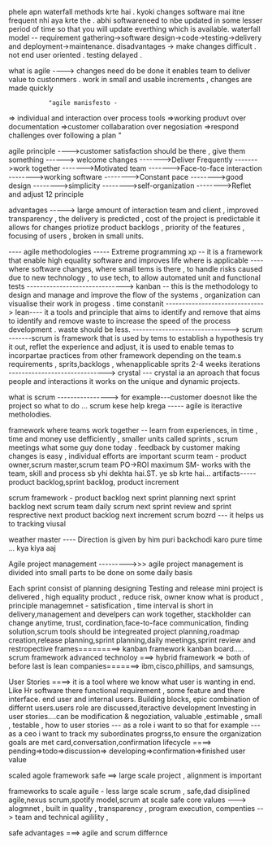 phele apn waterfall methods krte hai . kyoki changes software mai itne frequent nhi aya krte the . abhi softwareneed to nbe updated in some lesser period of time so that you will update everthing which is available.
waterfall model -- requirement gathering->software design->code->testing->delivery and deployment->maintenance.
disadvantages -> make changes difficult . not end user oriented . testing delayed .

what is agile  ----> changes need do be done
it enables team to deliver value to custonmers . work in small and usable increments , changes are made quickly


               "agile manisfesto -
 =>  individual and interaction over process tools
=>working produvt over documentation
=>customer collabaration over negosiation
=>respond challenges over following a plan "

agile principle ---->customer satisfaction should be there   , give them something
             ------> welcome changes
             ------->Deliver Frequently
             ------->work together
             ------->Motivated team
             ------->Face-to-face interaction
             -------->working software
             -------->Constant pace
             -------->good design
             -------->simplicity
             -------->self-organization
             -------->Reflet and adjust
             12 principle

advantages  -----> large amount of interaction team and client , improved transparency , the delivery is predicted    , cost of the project is predictable
it allows for changes priotize product backlogs , priority of the features , focusing of users , broken in small units.

---- agile methodologies  ----- Extreme programming xp -- it is a framework that enable high equality software and improves life where is applicable ---- where software changes, where small tems is there , to handle risks caused due to new technology , to use tech, to allow automated unit and functional tests
------------------------------> kanban -- this is the methodology to design and manage and improve the flow of the systems , organization can visualise their work in progess . time constanit
------------------------------> lean---- it a tools and principle that aims to identify and remove that aims to identify and remove waste to increase the speed of the process development . waste should be less.
------------------------------> scrum  -------scrum is framework that is used by tems to establish a hypothesis try it out, reflet the experience and adjust, it is used to enable temas to incorpartae practices from other framework depending on the team.s requirements , sprits,backlogs , whenapplicable  sprits 2-4 weeks iterations
------------------------------> crystal --- crystal ia an aproach that focus people and interactions it works on the unique and dynamic projects.

what is scrum  ----------------> for example---customer doesnot like the project so what to do ...
scrum kese help krega  ----- agile is iteractive metholodies.

framework where teams work together -- learn from experiences, in time , time and money use defficiently , smaller units called sprints , scrum meetings what some guy done today . feedback by customer making changes is easy , individual efforts are important
scurm team - product owner,scrum master,scrum team   PO->ROI maximum  SM- works with the team, skill and process sb yhi dekhta hai.ST. ye sb krte hai...
artifacts-----product backlog,sprint backlog, product increment


scrum framework  - product backlog next sprint planning next sprint backlog next scrum team daily scrum  next sprint review and sprint resprective next product backlog next increment
scrum bozrd --- it helps us to tracking viusal

weather master ---- Direction is given by him  puri backchodi karo pure time ... kya kiya aaj

Agile project management  --------->>> agile project management is divided into small parts to be done on some daily basis

Each sprint consist of planning designing Testing and release mini project is delivered ,  high equality product , reduce risk, owner know what is product ,
principle managemnet - satisfication , time interval is short in delivery,management and develpers can work together, stackholder can change anytime, trust, cordination,face-to-face communication, finding solution,scrum tools should be integreated
project planning,roadmap creation,release planning,sprint planning,daily meetings,sprint review and restropective
frames=========> kanban framework kanban board..... scrum framework advanced technoloy   ===> hybrid framework => both of before last is lean
companies=======> ibm,cisco,phillips, and samsungs,


User Stories     ====> it is a tool where we know what user is wanting in end.
Like Hr software there functional requirement , some feature and there interface. end user and internal users. Building blocks, epic combination of differnt users.users role are discussed,iteractive development
Investing in user stories....can be modification & negoziation, valuable ,estimable , small , testable ,
how to user stories   --- as a role i want to  so that
for example  --- as a ceo i want to track my subordinates progrss,to ensure the organization goals are met
card,conversation,confirmation
lifecycle ====> pending=>todo=>discussion=> developing=>confirmation=>finished
user value


scaled agole framework safe ==> large scale project , alignment is important

frameworks to scale aguile - less large scale scrum , safe,dad disiplined agile,nexus scrum,spotify model,scrum at scale
safe core values ---> alogmnet , built in quality , transparency , program execution,
compenties --> team and technical agilility ,

safe advantages ===>  agile and scrum differnce

